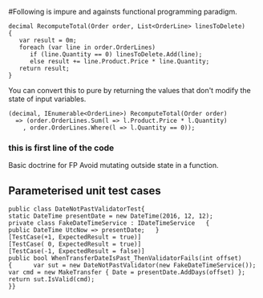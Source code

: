 #Following is impure and againsts functional programming paradigm. 

``` 
decimal RecomputeTotal(Order order, List<OrderLine> linesToDelete)
{
   var result = 0m;
   foreach (var line in order.OrderLines)
      if (line.Quantity == 0) linesToDelete.Add(line);
      else result += line.Product.Price * line.Quantity;
   return result;
}
```
You can convert this to pure by returning the values that don't modify the state of input variables.

```
(decimal, IEnumerable<OrderLine>) RecomputeTotal(Order order)
  => (order.OrderLines.Sum(l => l.Product.Price * l.Quantity)
    , order.OrderLines.Where(l => l.Quantity == 0));
 ```
    
 ### this is first line of the code
 
 Basic doctrine for FP
 Avoid mutating outside state in a function.
 
 
 ## Parameterised unit test  cases
 ```
 public class DateNotPastValidatorTest{   
 static DateTime presentDate = new DateTime(2016, 12, 12);   
 private class FakeDateTimeService : IDateTimeService   {
 public DateTime UtcNow => presentDate;   }
 [TestCase(+1, ExpectedResult = true)]
 [TestCase( 0, ExpectedResult = true)]
 [TestCase(-1, ExpectedResult = false)]
 public bool WhenTransferDateIsPast_ThenValidatorFails(int offset)
 {      var sut = new DateNotPastValidator(new FakeDateTimeService());
 var cmd = new MakeTransfer { Date = presentDate.AddDays(offset) };
 return sut.IsValid(cmd);   
 }}
 ```
